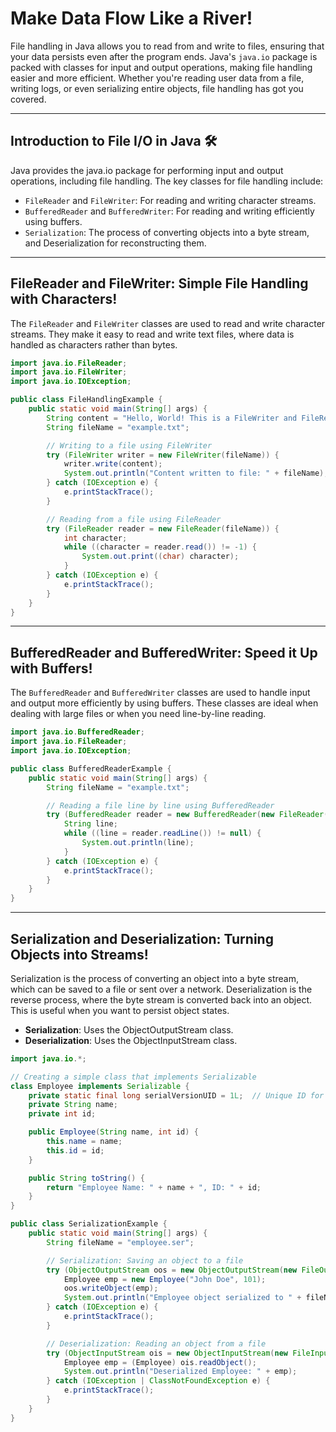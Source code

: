 # Make Data Flow Like a River!

File handling in Java allows you to read from and write to files, ensuring that your data persists even after the program ends. Java's `java.io` package is packed with classes for input and output operations, making file handling easier and more efficient. Whether you're reading user data from a file, writing logs, or even serializing entire objects, file handling has got you covered.

---

## Introduction to File I/O in Java 🛠️

Java provides the java.io package for performing input and output operations, including file handling. The key classes for file handling include:

- `FileReader` and `FileWriter`: For reading and writing character streams.
- `BufferedReader` and `BufferedWriter`: For reading and writing efficiently using buffers.
- `Serialization`: The process of converting objects into a byte stream, and Deserialization for reconstructing them.

---

## FileReader and FileWriter: Simple File Handling with Characters!

The `FileReader` and `FileWriter` classes are used to read and write character streams. They make it easy to read and write text files, where data is handled as characters rather than bytes.

```java
import java.io.FileReader;
import java.io.FileWriter;
import java.io.IOException;

public class FileHandlingExample {
    public static void main(String[] args) {
        String content = "Hello, World! This is a FileWriter and FileReader example.";
        String fileName = "example.txt";

        // Writing to a file using FileWriter
        try (FileWriter writer = new FileWriter(fileName)) {
            writer.write(content);
            System.out.println("Content written to file: " + fileName);
        } catch (IOException e) {
            e.printStackTrace();
        }

        // Reading from a file using FileReader
        try (FileReader reader = new FileReader(fileName)) {
            int character;
            while ((character = reader.read()) != -1) {
                System.out.print((char) character);
            }
        } catch (IOException e) {
            e.printStackTrace();
        }
    }
}
```

---

## BufferedReader and BufferedWriter: Speed it Up with Buffers!

The `BufferedReader` and `BufferedWriter` classes are used to handle input and output more efficiently by using buffers. These classes are ideal when dealing with large files or when you need line-by-line reading.

```java
import java.io.BufferedReader;
import java.io.FileReader;
import java.io.IOException;

public class BufferedReaderExample {
    public static void main(String[] args) {
        String fileName = "example.txt";

        // Reading a file line by line using BufferedReader
        try (BufferedReader reader = new BufferedReader(new FileReader(fileName))) {
            String line;
            while ((line = reader.readLine()) != null) {
                System.out.println(line);
            }
        } catch (IOException e) {
            e.printStackTrace();
        }
    }
}
```

---

## Serialization and Deserialization: Turning Objects into Streams!

Serialization is the process of converting an object into a byte stream, which can be saved to a file or sent over a network. Deserialization is the reverse process, where the byte stream is converted back into an object. This is useful when you want to persist object states.

- **Serialization**: Uses the ObjectOutputStream class.
- **Deserialization**: Uses the ObjectInputStream class.

```java
import java.io.*;

// Creating a simple class that implements Serializable
class Employee implements Serializable {
    private static final long serialVersionUID = 1L;  // Unique ID for serialization
    private String name;
    private int id;

    public Employee(String name, int id) {
        this.name = name;
        this.id = id;
    }

    public String toString() {
        return "Employee Name: " + name + ", ID: " + id;
    }
}

public class SerializationExample {
    public static void main(String[] args) {
        String fileName = "employee.ser";

        // Serialization: Saving an object to a file
        try (ObjectOutputStream oos = new ObjectOutputStream(new FileOutputStream(fileName))) {
            Employee emp = new Employee("John Doe", 101);
            oos.writeObject(emp);
            System.out.println("Employee object serialized to " + fileName);
        } catch (IOException e) {
            e.printStackTrace();
        }

        // Deserialization: Reading an object from a file
        try (ObjectInputStream ois = new ObjectInputStream(new FileInputStream(fileName))) {
            Employee emp = (Employee) ois.readObject();
            System.out.println("Deserialized Employee: " + emp);
        } catch (IOException | ClassNotFoundException e) {
            e.printStackTrace();
        }
    }
}
```